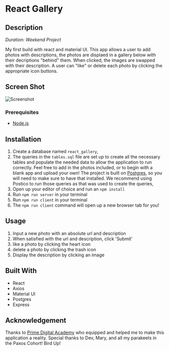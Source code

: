 # React Gallery

## Description

_Duration: Weekend Project_

My first build with react and material UI.  This app allows a user to add photos with descriptions, the photos are displaed in a gallery below with their decriptions "behind" them. When clicked, the images are swapped with their description. A user can "like" or delete each photo by clicking the appropriate icon buttons. 

## Screen Shot

![Screenshot](images/GalleryScreenShot.png)

### Prerequisites

- [Node.js](https://nodejs.org/en/) 

## Installation


1. Create a database named `react_gallery`,
2. The queries in the `tables.sql` file are set up to create all the necessary tables and populate the needed data to allow the application to run correctly.  Feel free to add in the photos included, or to begin with a blank app and upload your own! The project is built on [Postgres](https://www.postgresql.org/download/), so you will need to make sure to have that installed. We recommend using Postico to run those queries as that was used to create the queries, 
3. Open up your editor of choice and run an `npm install`
4. Run `npm run server` in your terminal
5. Run `npm run client` in your terminal
6. The `npm run client` command will open up a new browser tab for you!

## Usage

1. Input a new photo with an absolute url and description
2. When satisfied with the url and description, click 'Submit'
3. like a photo by clicking the heart icon
4. delete a photo by clicking the trash icon
5. Display the description by clicking an image

## Built With

-   React
-   Axios
-   Material UI
-   Postgres
-   Express

## Acknowledgement
Thanks to [Prime Digital Academy](www.primeacademy.io) who equipped and helped me to make this application a reality. Special thanks to Dev, Mary, and all my parakeets in the Paxos Cohort! Bird Up!

